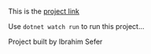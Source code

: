 This is the [project link](https://github.com/Sefibrah/SENG-311---Project.git)

Use ```dotnet watch run``` to run this project...

Project built by Ibrahim Sefer